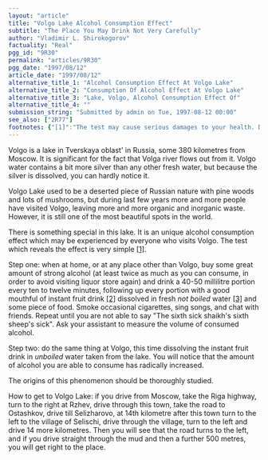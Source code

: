 ```yaml
---
layout: "article"
title: "Volgo Lake Alcohol Consumption Effect"
subtitle: "The Place You May Drink Not Very Carefully"
author: "Vladimir L. Shirokogorov"
factuality: "Real"
pgg_id: "9R30"
permalink: "articles/9R30"
pgg_date: "1997/08/12"
article_date: "1997/08/12"
alternative_title_1: "Alcohol Consumption Effect At Volgo Lake"
alternative_title_2: "Consumption Of Alcohol Effect At Volgo Lake"
alternative_title_3: "Lake, Volgo, Alcohol Consumption Effect Of"
alternative_title_4: ""
submission_string: "Submitted by admin on Tue, 1997-08-12 00:00"
see_also: ["2R77"]
footnotes: {"[1]":"The test may cause serious damages to your health. Do not perform it alone, and at least one person should stay sober; first, he/she will be judging and, second, he/she should call for the doctors or/and undertakers.","[2]":"Use Yupi, Zuko, Kool-Aid; never use Invite; actually, the more natural the instant drink is, the better.","[3]":"Use only filtered or purified water from a safe water well, spring, etc. The best idea is to use bottled low mineral water without gas, like Evian."}
---
```

<div>
<p>Volgo is a lake in Tverskaya oblast' in Russia, some 380 kilometres from Moscow. It is significant for the fact that Volga river flows out from it. Volgo water contains a bit more silver than any other fresh water, but because the silver is dissolved, you can hardly notice it.</p>
<p>Volgo Lake used to be a deserted piece of Russian nature with pine woods and lots of mushrooms, but during last few years more and more people have visited Volgo, leaving more and more organic and inorganic waste. However, it is still one of the most beautiful spots in the world.</p>
<p>There is something special in this lake. It is an unique alcohol consumption effect which may be experienced by everyone who visits Volgo. The test which reveals the effect is very simple <a href="#footnotes.1" class="footnote-link">[1]</a>.</p>
<p>Step one: when at home, or at any place other than Volgo, buy some great amount of strong alcohol (at least twice as much as you can consume, in order to avoid visiting liquor store again) and drink a 40-50 millilitre portion every ten to twelve minutes, following up every portion with a good mouthful of instant fruit drink <a href="#footnotes.2" class="footnote-link">[2]</a> dissolved in fresh <em>not boiled</em> water <a href="#footnotes.3" class="footnote-link">[3]</a> and some piece of food. Smoke occasional cigarettes, sing songs, and chat with friends. Repeat until you are not able to say "The sixth sick shaikh's sixth sheep's sick". Ask your assistant to measure the volume of consumed alcohol.</p>
<p>Step two: do the same thing at Volgo, this time dissolving the instant fruit drink in <em>unboiled</em> water taken from the lake. You will notice that the amount of alcohol you are able to consume has radically increased.</p>
<p>The origins of this phenomenon should be thoroughly studied.</p>
<p>How to get to Volgo Lake: if you drive from Moscow, take the Riga highway, turn to the right at Rzhev, drive through this town, take the road to Ostashkov, drive till Selizharovo, at 14th kilometre after this town turn to the left to the village of Selischi, drive through the village, turn to the left and drive 14 more kilometres. Then you will see that the road turns to the left, and if you drive straight through the mud and then a further 500 metres, you will get right to the place.</p>
</div>
